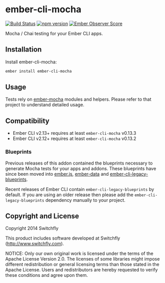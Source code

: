 # ember-cli-mocha

[![Build Status](https://travis-ci.org/ember-cli/ember-cli-mocha.svg?branch=master)](https://travis-ci.org/ember-cli/ember-cli-mocha)
[![npm version](https://badge.fury.io/js/ember-cli-mocha.svg)](https://badge.fury.io/js/ember-cli-mocha)
[![Ember Observer Score](https://emberobserver.com/badges/ember-cli-mocha.svg)](https://emberobserver.com/addons/ember-cli-mocha)

Mocha / Chai testing for your Ember CLI apps.

## Installation

Install ember-cli-mocha:

```sh
ember install ember-cli-mocha
```

## Usage

Tests rely on [ember-mocha](https://github.com/switchfly/ember-mocha) modules
and helpers. Please refer to that project to understand detailed usage.

## Compatibility

- Ember CLI v2.13+ requires at least `ember-cli-mocha` v0.13.3
- Ember CLI v2.12+ requires at least `ember-cli-mocha` v0.13.2

### Blueprints

Previous releases of this addon contained the blueprints necessary to generate
Mocha tests for your apps and addons. These blueprints have since been moved
into [ember.js](https://github.com/emberjs/ember.js/tree/master/blueprints),
[ember-data](https://github.com/emberjs/data/tree/master/blueprints) and
[ember-cli-legacy-blueprints](https://github.com/ember-cli/ember-cli-legacy-blueprints/tree/master/blueprints).

Recent releases of Ember CLI contain `ember-cli-legacy-blueprints` by default.
If you are using an older release then please add the
`ember-cli-legacy-blueprints` dependency manually to your project.

## Copyright and License

Copyright 2014 Switchfly

This product includes software developed at
Switchfly (http://www.switchfly.com).

NOTICE: Only our own original work is licensed under the terms of the Apache
License Version 2.0. The licenses of some libraries might impose different
redistribution or general licensing terms than those stated in the Apache
License. Users and redistributors are hereby requested to verify these
conditions and agree upon them.
